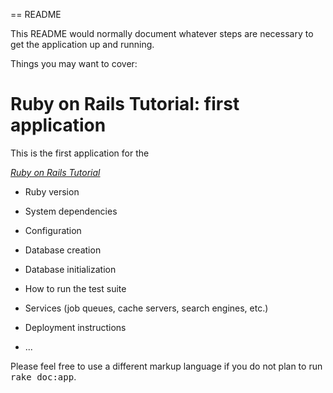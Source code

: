 == README

This README would normally document whatever steps are necessary to get the
application up and running.

Things you may want to cover:

# Ruby on Rails Tutorial: first application

This is the first application for the

[*Ruby on Rails Tutorial*](http://railstutorial.org/)

* Ruby version

* System dependencies

* Configuration

* Database creation

* Database initialization

* How to run the test suite

* Services (job queues, cache servers, search engines, etc.)

* Deployment instructions

* ...


Please feel free to use a different markup language if you do not plan to run
<tt>rake doc:app</tt>.
